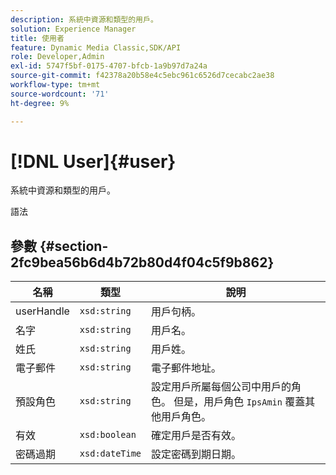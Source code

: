 ```yaml
---
description: 系統中資源和類型的用戶。
solution: Experience Manager
title: 使用者
feature: Dynamic Media Classic,SDK/API
role: Developer,Admin
exl-id: 5747f5bf-0175-4707-bfcb-1a9b97d7a24a
source-git-commit: f42378a20b58e4c5ebc961c6526d7cecabc2ae38
workflow-type: tm+mt
source-wordcount: '71'
ht-degree: 9%

---
```


# [!DNL User]{#user}

系統中資源和類型的用戶。

語法

## 參數 {#section-2fc9bea56b6d4b72b80d4f04c5f9b862}

| 名稱 | 類型 | 說明 |
|---|---|---|
| userHandle | `xsd:string` | 用戶句柄。 |
| 名字 | `xsd:string` | 用戶名。 |
| 姓氏 | `xsd:string` | 用戶姓。 |
| 電子郵件 | `xsd:string` | 電子郵件地址。 |
| 預設角色 | `xsd:string` | 設定用戶所屬每個公司中用戶的角色。 但是，用戶角色 `IpsAmin` 覆蓋其他用戶角色。 |
| 有效 | `xsd:boolean` | 確定用戶是否有效。 |
| 密碼過期 | `xsd:dateTime` | 設定密碼到期日期。 |

